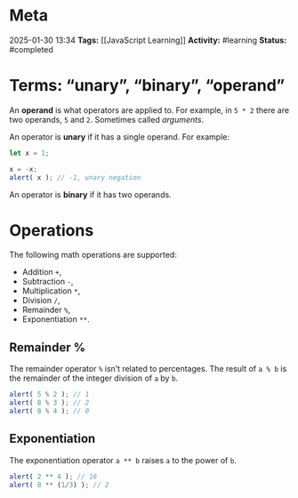 # Meta
2025-01-30 13:34
**Tags:** [[JavaScript Learning]]
**Activity:** #learning 
**Status:** #completed 

# Terms: “unary”, “binary”, “operand”
An **operand** is what operators are applied to. For example, in `5 * 2` there are two operands, `5` and `2`. Sometimes called *arguments*.

An operator is **unary** if it has a single operand. For example:
```JavaScript title:example.js
let x = 1;

x = -x;
alert( x ); // -1, unary negation
```

An operator is **binary** if it has two operands.

# Operations
The following math operations are supported:
- Addition `+`,
- Subtraction `-`,
- Multiplication `*`,
- Division `/`,
- Remainder `%`,
- Exponentiation `**`.

## Remainder %
The remainder operator `%` isn’t related to percentages. The result of `a % b` is the remainder of the integer division of `a` by `b`.
```JavaScript title:example.js
alert( 5 % 2 ); // 1
alert( 8 % 3 ); // 2
alert( 8 % 4 ); // 0
```

## Exponentiation
The exponentiation operator `a ** b` raises `a` to the power of `b`.
```JavaScript title:example.js
alert( 2 ** 4 ); // 16
alert( 8 ** (1/3) ); // 2
```